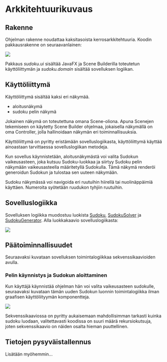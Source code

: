 # Arkkitehtuurikuvaus

## Rakenne

Ohjelman rakenne noudattaa kaksitasoista kerrosarkkitehtuuria. Koodin pakkausrakenne on seuraavanlainen:


<img src="https://github.com/sebazai/ot-harjoitustyo/blob/master/documentation/kuvat/pakkauskaavio.png">


Pakkaus _sudoku.ui_ sisältää JavaFX ja Scene Builderilla toteutetun käyttöliittymän ja _sudoku.domain_ sisältää sovelluksen logiikan.

## Käyttöliittymä

Käyttöliittymä sisältää kaksi eri näkymää.

* aloitusnäkymä
* sudoku pelin näkymä

Jokainen näkymä on toteutettuna omana Scene-oliona. Apuna Scenejen tekemiseen on käytetty Scene Builder ohjelmaa, jokaisella näkymällä on oma Controller, jolla hallinoidaan näkymän eri toiminnallisuuksia.

Käyttöliittymä on pyritty eristämään sovelluslogiikasta, käyttöliittymä käyttää ainoastaan tarvittaessa sovelluslogiikan metodeja.

Kun sovellus käynnistetään, aloitusnäkymästä voi valita Sudokun vaikeusasteen, joka kutsuu Sudoku-luokkaa ja siirtyy Sudoku pelin näkymään vaikeusasteella määritetyllä Sudokulla. Tämä näkymä renderöi generoidun Sudokun ja tulostaa sen uuteen näkymään.

Sudoku näkymässä voi navigoida eri ruutuihin hiirellä tai nuolinäppäimiä käyttäen. Numeroita syötetään ruudukon tyhjiin ruutuihin.

## Sovelluslogiikka

Sovelluksen logiikka muodostuu luokista [Sudoku](https://github.com/sebazai/ot-harjoitustyo/blob/master/sudoku/src/main/java/sudoku/domain/Sudoku.java), [SudokuSolver](https://github.com/sebazai/ot-harjoitustyo/blob/master/sudoku/src/main/java/sudoku/domain/SudokuSolver.java) ja [SudokuGenerator](https://github.com/sebazai/ot-harjoitustyo/blob/master/sudoku/src/main/java/sudoku/domain/SudokuGenerator.java). Alla luokkakaavio sovelluslogiikasta:

<img src="https://github.com/sebazai/ot-harjoitustyo/blob/master/documentation/kuvat/luokkakaavio.png">

## Päätoiminnallisuudet

Seuraavaksi kuvataan sovelluksen toimintalogiikkaa sekvenssikaavioiden avulla.

### Pelin käynnistys ja Sudokun aloittaminen

Kun käyttäjä käynnistää ohjelman hän voi valita vaikeusasteen sudokulle, seuraavaksi kuvataan tämän uuden Sudokun luonnin toimintalogiikka ilman graafisen käyttöliityymän komponentteja.

<img src="https://github.com/sebazai/ot-harjoitustyo/blob/master/documentation/kuvat/generatingEasySudoku.png">

Sekvenssikaaviossa on pyritty aukaisemaan mahdollisimman tarkasti kuinka sudoku luodaan, valitettavasti koodissa on suuri määrä rekursiokutsuja, joten sekvenssikaavio on näiden osalta hieman puuttellinen.


## Tietojen pysyväistallennus

Lisätään myöhemmin...

